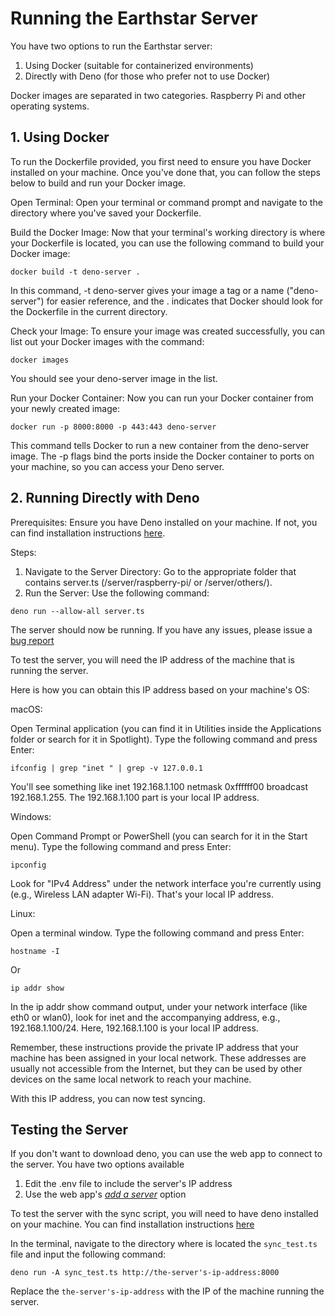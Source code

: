 # Running the Earthstar Server

You have two options to run the Earthstar server:

1. Using Docker (suitable for containerized environments)
2. Directly with Deno (for those who prefer not to use Docker)

Docker images are separated in two categories. Raspberry Pi and other operating systems. 

## 1. Using Docker  

To run the Dockerfile provided, you first need to ensure you have Docker installed on your machine. Once you've done that, you can follow the steps below to build and run your Docker image.

Open Terminal: Open your terminal or command prompt and navigate to the directory where you've saved your Dockerfile.

Build the Docker Image: Now that your terminal's working directory is where your Dockerfile is located, you can use the following command to build your Docker image:

 `docker build -t deno-server . `

In this command, -t deno-server gives your image a tag or a name ("deno-server") for easier reference, and the . indicates that Docker should look for the Dockerfile in the current directory.

Check your Image: To ensure your image was created successfully, you can list out your Docker images with the command:

 `docker images `

You should see your deno-server image in the list.

Run your Docker Container: Now you can run your Docker container from your newly created image:

 `docker run -p 8000:8000 -p 443:443 deno-server `

This command tells Docker to run a new container from the deno-server image. The -p flags bind the ports inside the Docker container to ports on your machine, so you can access your Deno server.

## 2. Running Directly with Deno

Prerequisites: Ensure you have Deno installed on your machine. If not, you can find installation instructions [here](https://deno.com/manual@v1.11.3/getting_started/installation).

Steps:

1. Navigate to the Server Directory: Go to the appropriate folder that contains server.ts (/server/raspberry-pi/ or /server/others/).
2. Run the Server: Use the following command:

`deno run --allow-all server.ts`

The server should now be running. If you have any issues, please issue a [bug report](https://github.com/hyphacoop/restructuring-futures/issues/new?assignees=TRIPLEDOUBLEV&labels=bug&projects=&template=bug_report.md&title=)
  
To test the server, you will need the IP address of the machine that is running the server.

Here is how you can obtain this IP address based on your machine's OS:

macOS:

Open Terminal application (you can find it in Utilities inside the Applications folder or search for it in Spotlight).
Type the following command and press Enter:

`ifconfig | grep "inet " | grep -v 127.0.0.1`

You'll see something like inet 192.168.1.100 netmask 0xffffff00 broadcast 192.168.1.255. The 192.168.1.100 part is your local IP address.

Windows:

Open Command Prompt or PowerShell (you can search for it in the Start menu).
Type the following command and press Enter:

`ipconfig`

Look for "IPv4 Address" under the network interface you're currently using (e.g., Wireless LAN adapter Wi-Fi). That's your local IP address.

Linux:

Open a terminal window.
Type the following command and press Enter:

`hostname -I`

Or

`ip addr show`

In the ip addr show command output, under your network interface (like eth0 or wlan0), look for inet and the accompanying address, e.g., 192.168.1.100/24. Here, 192.168.1.100 is your local IP address.

Remember, these instructions provide the private IP address that your machine has been assigned in your local network. These addresses are usually not accessible from the Internet, but they can be used by other devices on the same local network to reach your machine.

With this IP address, you can now test syncing.

## Testing the Server

If you don't want to download deno, you can use the web app to connect to the server.
You have two options available

1. Edit the .env file to include the server's IP address
2. Use the web app's [*add a server*](https://github.com/hyphacoop/restructuring-futures#pointing-the-web-app-to-the-server) option

To test the server with the sync script, you will need to have deno installed on your machine. You can find installation instructions [here](https://deno.com/manual@v1.11.3/getting_started/installation)

In the terminal, navigate to the directory where is located the `sync_test.ts` file and input the following command:

`deno run -A sync_test.ts http://the-server's-ip-address:8000`

Replace the `the-server's-ip-address` with the IP of the machine running the server.



